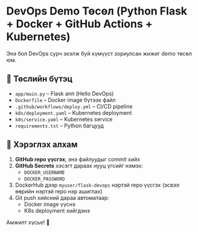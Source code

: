 # DevOps Demo Төсөл (Python Flask + Docker + GitHub Actions + Kubernetes)

Энэ бол DevOps сурч эхэлж буй хүмүүст зориулсан жижиг demo төсөл юм.

## 📁 Төслийн бүтэц

- `app/main.py` – Flask апп (Hello DevOps)
- `Dockerfile` – Docker image бүтээх файл
- `.github/workflows/deploy.yml` – CI/CD pipeline
- `k8s/deployment.yaml` – Kubernetes deployment
- `k8s/service.yaml` – Kubernetes service
- `requirements.txt` – Python багцууд

## 🚀 Хэрэглэх алхам

1. **GitHub repo үүсгэх**, энэ файлуудыг commit хийх
2. **GitHub Secrets** хэсэгт дараах нууц үгсийг нэмэх:
   - `DOCKER_USERNAME`
   - `DOCKER_PASSWORD`
3. DockerHub дээр `myuser/flask-devops` нэртэй repo үүсгэх (эсвэл өөрийн нэртэй repo нэр ашиглах)
4. Git push хийсний дараа автоматаар:
   - Docker image үүснэ
   - K8s deployment хийгдэнэ

Амжилт хүсье! 💪
